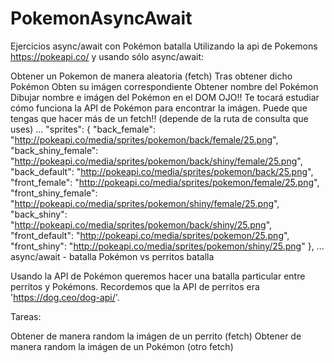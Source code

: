 # PokemonAsyncAwait
 Ejercicios
async/await con Pokémon
batalla Utilizando la api de Pokemons https://pokeapi.co/ y usando sólo async/await:

Obtener un Pokemon de manera aleatoria (fetch)
Tras obtener dicho Pokémon
Obten su imágen correspondiente
Obtener nombre del Pokémon
Dibujar nombre e imágen del Pokémon en el DOM
OJO!! Te tocará estudiar cómo funciona la API de Pokémon para encontrar la imágen. Puede que tengas que hacer más de un fetch!! (depende de la ruta de consulta que uses)
...
"sprites": {
    "back_female": "http://pokeapi.co/media/sprites/pokemon/back/female/25.png",
    "back_shiny_female": "http://pokeapi.co/media/sprites/pokemon/back/shiny/female/25.png",
    "back_default": "http://pokeapi.co/media/sprites/pokemon/back/25.png",
    "front_female": "http://pokeapi.co/media/sprites/pokemon/female/25.png",
    "front_shiny_female": "http://pokeapi.co/media/sprites/pokemon/shiny/female/25.png",
    "back_shiny": "http://pokeapi.co/media/sprites/pokemon/back/shiny/25.png",
    "front_default": "http://pokeapi.co/media/sprites/pokemon/25.png",
    "front_shiny": "http://pokeapi.co/media/sprites/pokemon/shiny/25.png"
  },
...
async/await - batalla Pokémon vs perritos
batalla

Usando la API de Pokémon queremos hacer una batalla particular entre perritos y Pokémons. Recordemos que la API de perritos era 'https://dog.ceo/dog-api/'.

Tareas:

Obtener de manera random la imágen de un perrito (fetch)
Obtener de manera random la imágen de un Pokémon (otro fetch)
